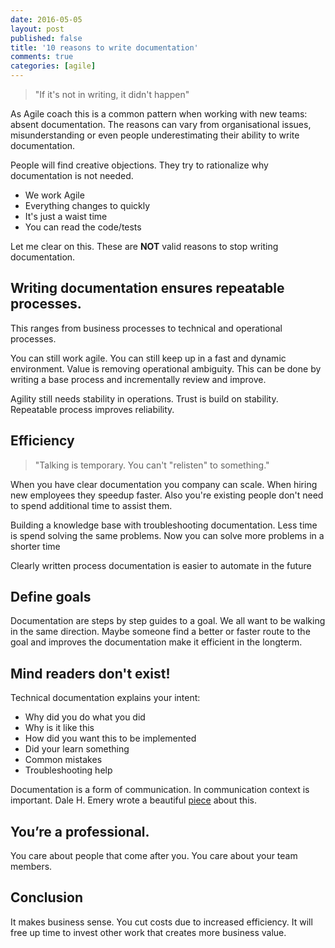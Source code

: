 ```yaml
---
date: 2016-05-05
layout: post
published: false
title: '10 reasons to write documentation' 
comments: true
categories: [agile]
---
```


> "If it's not in writing, it didn't happen"

As Agile coach this is a common pattern when working with new teams: absent documentation. The reasons can vary from organisational issues, misunderstanding or even people underestimating their ability to write documentation.

People will find creative objections. They try to rationalize why documentation is not needed. 

* We work Agile
* Everything changes to quickly 
* It's just a waist time
* You can read the code/tests 

Let me clear on this. These are **NOT** valid reasons to stop writing documentation.

## Writing documentation ensures repeatable processes. 

This ranges from business processes to technical and operational processes.

You can still work agile. You can still keep up in a fast and dynamic environment. Value is removing operational ambiguity. This can be done by writing a base process and incrementally review and improve.

Agility still needs stability in operations. Trust is build on stability. Repeatable process improves reliability.

## Efficiency

> "Talking is temporary. You can't "relisten" to something." 

When you have clear documentation you company can scale. When hiring new employees they speedup faster. Also you're existing people don't need to spend additional time to assist them.

Building a knowledge base with troubleshooting documentation. Less time is spend solving the same problems. Now you can solve more problems in a shorter time

Clearly written process documentation is easier to automate in the future

## Define goals

Documentation are steps by step guides to a goal. We all want to be walking in the same direction. Maybe someone find a better or faster route to the goal and improves the documentation make it efficient in the longterm.

## Mind readers don't exist!

Technical documentation explains your intent: 

* Why did you do what you did 
* Why is it like this
* How did you want this to be implemented
* Did your learn something 
* Common mistakes
* Troubleshooting help

Documentation is a form of communication. In communication context is important. Dale H. Emery wrote a beautiful [piece](http://dhemery.com/articles/untangling_communication/) about this.

## You’re a professional. 

You care about  people that come after you. You care about your team members.

## Conclusion

It makes business sense. You cut costs due to increased efficiency. It will free up time to invest other work that creates more business value.


